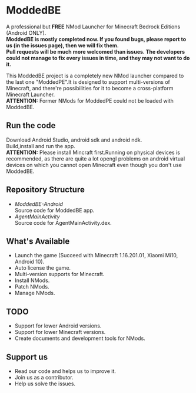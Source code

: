 # ModdedBE
A professional but **FREE** NMod Launcher for Minecraft Bedrock Editions (Android ONLY).  
**ModdedBE is mostly completed now. If you found bugs, please report to us (in the issues page), then we will fix them.**  
**Pull requests will be much more welcomed than issues. The developers could not manage to fix every issues in time, and they may not want to do it.**

This ModdedBE project is a completely new NMod launcher compared to the last one "ModdedPE".It is designed to support multi-versions of Minecraft, and there're possibilities for it to become a cross-platform Minecraft Launcher.  
**ATTENTION:** Former NMods for ModdedPE could not be loaded with ModdedBE.

## Run the code
 Download Android Studio, android sdk and android ndk.  
 Build,install and run the app.  
 **ATTENTION:** Please install Mincraft first.Running on physical devices is recommended, as there are quite a lot opengl problems on android virtual devices on which you cannot open Minecraft even though you don't use ModdedBE.

## Repository Structure
 + *ModdedBE-Android*  
 Source code for ModdedBE app.
 + *AgentMainActivity*  
 Source code for AgentMainActivity.dex.

## What's Available
 + Launch the game (Succeed with Minecraft 1.16.201.01, Xiaomi Mi10, Android 10).
 + Auto license the game.
 + Multi-version supports for Minecraft.
 + Install NMods.
 + Patch NMods.
 + Manage NMods.
 
## TODO
 + Support for lower Android versions.
 + Support for lower Minecraft versions.
 + Create documents and development tools for NMods.

## Support us
 + Read our code and helps us to improve it.
 + Join us as a contributor.
 + Help us solve the issues.
